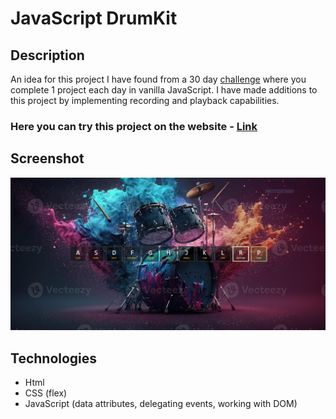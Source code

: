 # JavaScript DrumKit

## Description
An idea for this project I have found from a 30 day [challenge](https://javascript30.com/) where you complete 1 project each day in vanilla JavaScript. I have made additions to this project by implementing recording and playback capabilities.

### Here you can try this project on the website - [Link](https://nathanbailie.github.io/JavaScript-Drum-Kit/ "Click to visit")

## Screenshot
<img src="https://github.com/NathanBailie/JavaScript-Drum-Kit/raw/main/assets/images/screenshot.PNG" width="600" />

## Technologies
* Html
* CSS (flex)
* JavaScript (data attributes, delegating events, working with DOM)